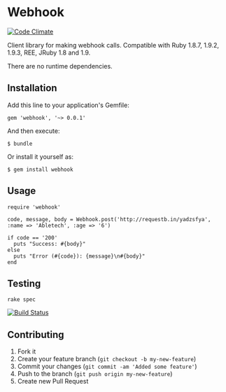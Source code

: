 # Webhook

[![Code Climate](https://codeclimate.com/github/G5/webhook.png)](https://codeclimate.com/github/G5/webhook)

Client library for making webhook calls. Compatible with Ruby 1.8.7, 1.9.2, 1.9.3, REE, JRuby 1.8 and 1.9. 

There are no runtime dependencies. 

## Installation

Add this line to your application's Gemfile:

    gem 'webhook', '~> 0.0.1'

And then execute:

    $ bundle

Or install it yourself as:

    $ gem install webhook

## Usage

    require 'webhook'

    code, message, body = Webhook.post('http://requestb.in/yadzsfya', :name => 'Abletech', :age => '6')

    if code == '200'
      puts "Success: #{body}"
    else
      puts "Error (#{code}): {message}\n#{body}"
    end

## Testing

    rake spec

[![Build Status](https://secure.travis-ci.org/AbleTech/webhook.png)](http://travis-ci.org/AbleTech/webhook)

## Contributing

1. Fork it
2. Create your feature branch (`git checkout -b my-new-feature`)
3. Commit your changes (`git commit -am 'Added some feature'`)
4. Push to the branch (`git push origin my-new-feature`)
5. Create new Pull Request
